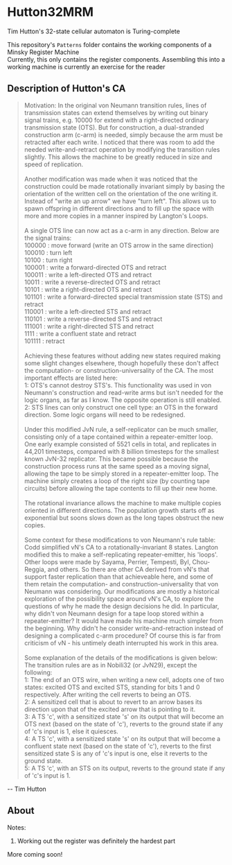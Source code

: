 # Hutton32MRM
Tim Hutton's 32-state cellular automaton is Turing-complete

This repository's `Patterns` folder contains the working components of a Minsky Register Machine<br />
Currently, this only contains the register components. Assembling this into a working machine is currently an exercise 
for the reader

## Description of Hutton's CA
>Motivation: In the original von Neumann transition rules, lines of transmission states can
extend themselves by writing out binary signal trains, e.g. 10000 for extend with a right-directed
ordinary transmission state (OTS). But for construction, a dual-stranded construction arm (c-arm)
is needed, simply because the arm must be retracted after each write. I noticed that there was room
to add the needed write-and-retract operation by modifying the transition rules slightly. This
allows the machine to be greatly reduced in size and speed of replication.<br /><br />Another modification was made when it was noticed that the construction could be made rotationally
invariant simply by basing the orientation of the written cell on the orientation of the one writing
it. Instead of "write an up arrow" we have "turn left". This allows us to spawn offspring in 
different directions and to fill up the space with more and more copies in a manner inspired by
Langton's Loops.<br /><br />
>A single OTS line can now act as a c-arm in any direction. Below are the signal trains:<br />
>100000 : move forward (write an OTS arrow in the same direction)<br />
100010 : turn left<br />
10100  : turn right<br />
100001 : write a forward-directed OTS and retract<br />
100011 : write a left-directed OTS and retract<br />
10011  : write a reverse-directed OTS and retract<br />
10101  : write a right-directed OTS and retract<br />
101101 : write a forward-directed special transmission state (STS) and retract<br />
110001 : write a left-directed STS and retract<br />
110101 : write a reverse-directed STS and retract<br />
111001 : write a right-directed STS and retract<br />
1111   : write a confluent state and retract<br />
101111 : retract<br /><br />
>Achieving these features without adding new states required making some slight changes elsewhere,
though hopefully these don't affect the computation- or construction-universality of the CA. The 
most important effects are listed here:<br />
>1: OTS's cannot destroy STS's. This functionality was used in von Neumann's construction and 
read-write arms but isn't needed for the logic organs, as far as I know. The opposite operation
is still enabled.<br />
>2: STS lines can only construct one cell type: an OTS in the forward direction. Some logic organs
will need to be redesigned.<br /><br />
>Under this modified JvN rule, a self-replicator can be much smaller, consisting only of a tape
contained within a repeater-emitter loop. One early example consisted of 5521 cells in total, and 
replicates in 44,201 timesteps, compared with 8 billion timesteps for the smallest known JvN-32
replicator. This became possible because the construction process runs at the same speed as a moving
signal, allowing the tape to be simply stored in a repeater-emitter loop. The machine simply creates
a loop of the right size (by counting tape circuits) before allowing the tape contents to fill up
their new home.<br /><br />
>The rotational invariance allows the machine to make multiple copies oriented in different directions.
The population growth starts off as exponential but soons slows down as the long tapes obstruct the 
new copies.<br /><br />
>Some context for these modifications to von Neumann's rule table:
Codd simplified vN's CA to a rotationally-invariant 8 states. Langton modified this to make a 
self-replicating repeater-emitter, his 'loops'. Other loops were made by Sayama, Perrier, Tempesti, 
Byl, Chou-Reggia, and others. So there are other CA derived from vN's that support faster replication
than that achieveable here, and some of them retain the computation- and construction-universality
that von Neumann was considering. Our modifications are mostly a historical exploration of the 
possibility space around vN's CA, to explore the questions of why he made the design decisions he did.
In particular, why didn't von Neumann design for a tape loop stored within a repeater-emitter? It would
have made his machine much simpler from the beginning. Why didn't he consider write-and-retraction
instead of designing a complicated c-arm procedure? Of course this is far from criticism of vN - his 
untimely death interrupted his work in this area.<br /><br />
>Some explanation of the details of the modifications is given below:<br />
>The transition rules are as in Nobili32 (or JvN29), except the following:<br />
>1: The end of an OTS wire, when writing a new cell, adopts one of two states: excited OTS and excited
STS, standing for bits 1 and 0 respectively. After writing the cell reverts to being an OTS.<br />
>2: A sensitized cell that is about to revert to an arrow bases its direction upon that of the excited
arrow that is pointing to it. <br />
>3: A TS 'c', with a sensitized state 's' on its output that will become an OTS next (based on the 
state of 'c'), reverts to the ground state if any of 'c's input is 1, else it quiesces. <br />
>4: A TS 'c', with a sensitized state 's' on its output that will become a confluent state next
(based on the state of 'c'), reverts to the first sensitized state S is any of 'c's input is one, 
else it reverts to the ground state.<br />
>5: A TS 'c', with an STS on its output, reverts to the ground state if any of 'c's input is 1.

-- Tim Hutton

## About
Notes:
1. Working out the register was definitely the hardest part

More coming soon!
